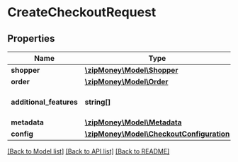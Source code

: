 # CreateCheckoutRequest

## Properties
Name | Type | Description | Notes
------------ | ------------- | ------------- | -------------
**shopper** | [**\zipMoney\Model\Shopper**](Shopper.md) |  | [optional] 
**order** | [**\zipMoney\Model\Order**](Order.md) |  | [optional] 
**additional_features** | **string[]** | Additional features for this request | [optional] 
**metadata** | [**\zipMoney\Model\Metadata**](Metadata.md) |  | [optional] 
**config** | [**\zipMoney\Model\CheckoutConfiguration**](CheckoutConfiguration.md) |  | [optional] 

[[Back to Model list]](../README.md#documentation-for-models) [[Back to API list]](../README.md#documentation-for-api-endpoints) [[Back to README]](../README.md)


